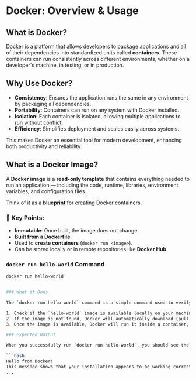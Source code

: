 # Docker: Overview & Usage

## What is Docker?
Docker is a platform that allows developers to package applications and all of their dependencies into standardized units called **containers**. These containers can run consistently across different environments, whether on a developer's machine, in testing, or in production.

## Why Use Docker?
- **Consistency**: Ensures the application runs the same in any environment by packaging all dependencies.
- **Portability**: Containers can run on any system with Docker installed.
- **Isolation**: Each container is isolated, allowing multiple applications to run without conflict.
- **Efficiency**: Simplifies deployment and scales easily across systems.

This makes Docker an essential tool for modern development, enhancing both productivity and reliability.

## What is a Docker Image?

A **Docker image** is a **read-only template** that contains everything needed to run an application — including the code, runtime, libraries, environment variables, and configuration files.

Think of it as a **blueprint** for creating Docker containers.

### 🧱 Key Points:
- **Immutable**: Once built, the image does not change.
- **Built from a Dockerfile**.
- Used to **create containers** (`docker run <image>`).
- Can be stored locally or in remote repositories like **Docker Hub**.


### `docker run hello-world` Command


```bash
docker run hello-world


### What it Does

The `docker run hello-world` command is a simple command used to verify that Docker is installed and working correctly on your system. When you run this command, Docker will:

1. Check if the `hello-world` image is available locally on your machine.
2. If the image is not found, Docker will automatically download (pull) the `hello-world` image from Docker Hub.
3. Once the image is available, Docker will run it inside a container, which will print a confirmation message to the terminal, letting you know that Docker is functioning properly.

### Expected Output

When you successfully run `docker run hello-world`, you should see the following message:

```bash
Hello from Docker!
This message shows that your installation appears to be working correctly.
...
